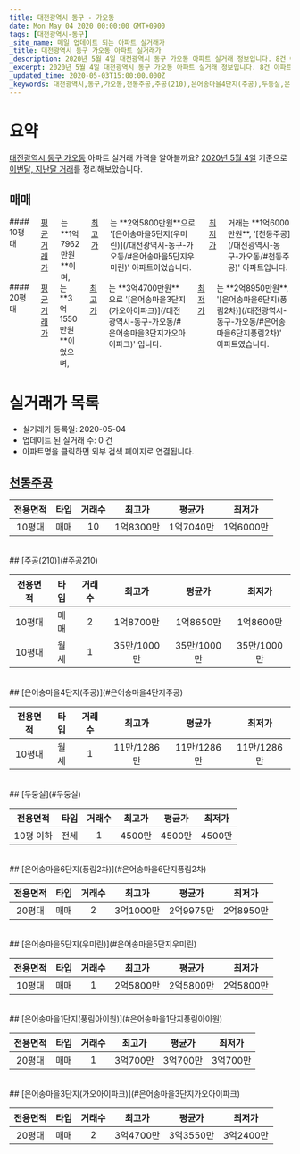 ```yaml
---
title: 대전광역시 동구 - 가오동
date: Mon May 04 2020 00:00:00 GMT+0900
tags: [대전광역시-동구]
_site_name: 매일 업데이트 되는 아파트 실거래가
_title: 대전광역시 동구 가오동 아파트 실거래가
_description: 2020년 5월 4일 대전광역시 동구 가오동 아파트 실거래 정보입니다. 8건 아파트 정보가 있습니다.
_excerpt: 2020년 5월 4일 대전광역시 동구 가오동 아파트 실거래 정보입니다. 8건 아파트 정보가 있습니다.
_updated_time: 2020-05-03T15:00:00.000Z
_keywords: 대전광역시,동구,가오동,천동주공,주공(210),은어송마을4단지(주공),두둥실,은어송마을6단지(풍림2차),은어송마을5단지(우미린),은어송마을1단지(풍림아이원),은어송마을3단지(가오아이파크)
---
```





# 요약
<ins>대전광역시 동구 가오동</ins> 아파트 실거래 가격을 알아볼까요? <ins>2020년 5월 4일</ins> 기준으로 <ins>이번달, 지난달 거래</ins>를 정리해보았습니다.

## 매매
<div class="container">
<div class="six columns" markdown="1">
#### 10평대
<ins>평균 거래가</ins>는 **1억7962만원**이며, <ins>최고가</ins>는 **2억5800만원**으로 '[은어송마을5단지(우미린)](/대전광역시-동구-가오동/#은어송마을5단지우미린)' 아파트이었습니다. <ins>최저가</ins> 거래는 **1억6000만원**, '[천동주공](/대전광역시-동구-가오동/#천동주공)' 아파트입니다.
</div>
<div class="six columns" markdown="1">
#### 20평대
<ins>평균 거래가</ins>는 **3억1550만원**이었으며, <ins>최고가</ins>는 **3억4700만원**으로 '[은어송마을3단지(가오아이파크)](/대전광역시-동구-가오동/#은어송마을3단지가오아이파크)' 입니다. <ins>최저가</ins>는 **2억8950만원**, '[은어송마을6단지(풍림2차)](/대전광역시-동구-가오동/#은어송마을6단지풍림2차)' 아파트였습니다.
</div>
</div>



# 실거래가 목록
- 실거래가 등록일: 2020-05-04
- 업데이트 된 실거래 수: 0 건
- 아파트명을 클릭하면 외부 검색 페이지로 연결됩니다.

## [천동주공](#천동주공)

|전용면적|타입|거래수|최고가|평균가|최저가|
|:---:|:---:|:---:|:---:|:---:|:---:|
|10평대|<span class="deal-type-1">매매</span>|10|1억8300만|1억7040만|1억6000만|

<br/>
## [주공(210)](#주공210)

|전용면적|타입|거래수|최고가|평균가|최저가|
|:---:|:---:|:---:|:---:|:---:|:---:|
|10평대|<span class="deal-type-1">매매</span>|2|1억8700만|1억8650만|1억8600만|
|10평대|<span class="deal-type-3">월세</span>|1|35만/1000만|35만/1000만|35만/1000만|

<br/>
## [은어송마을4단지(주공)](#은어송마을4단지주공)

|전용면적|타입|거래수|최고가|평균가|최저가|
|:---:|:---:|:---:|:---:|:---:|:---:|
|10평대|<span class="deal-type-3">월세</span>|1|11만/1286만|11만/1286만|11만/1286만|

<br/>
## [두둥실](#두둥실)

|전용면적|타입|거래수|최고가|평균가|최저가|
|:---:|:---:|:---:|:---:|:---:|:---:|
|10평 이하|<span class="deal-type-2">전세</span>|1|4500만|4500만|4500만|

<br/>
## [은어송마을6단지(풍림2차)](#은어송마을6단지풍림2차)

|전용면적|타입|거래수|최고가|평균가|최저가|
|:---:|:---:|:---:|:---:|:---:|:---:|
|20평대|<span class="deal-type-1">매매</span>|2|3억1000만|2억9975만|2억8950만|

<br/>
## [은어송마을5단지(우미린)](#은어송마을5단지우미린)

|전용면적|타입|거래수|최고가|평균가|최저가|
|:---:|:---:|:---:|:---:|:---:|:---:|
|10평대|<span class="deal-type-1">매매</span>|1|2억5800만|2억5800만|2억5800만|

<br/>
## [은어송마을1단지(풍림아이원)](#은어송마을1단지풍림아이원)

|전용면적|타입|거래수|최고가|평균가|최저가|
|:---:|:---:|:---:|:---:|:---:|:---:|
|20평대|<span class="deal-type-1">매매</span>|1|3억700만|3억700만|3억700만|

<br/>
## [은어송마을3단지(가오아이파크)](#은어송마을3단지가오아이파크)

|전용면적|타입|거래수|최고가|평균가|최저가|
|:---:|:---:|:---:|:---:|:---:|:---:|
|20평대|<span class="deal-type-1">매매</span>|2|3억4700만|3억3550만|3억2400만|

<br/>



